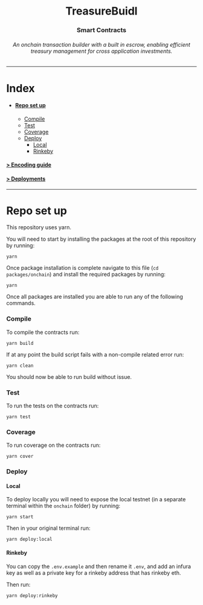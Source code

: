 <div align="center">
    <h1>TreasureBuidl</h1>
    <h3>Smart Contracts</h3>
    <h6>
        An onchain transaction builder with a built in escrow, enabling efficient treasury management for cross application investments. 
    </h6>
</div>

---

# Index 

* #### [Repo set up](#repo-set-up)
    * [Compile](#compile)
    * [Test](#test)
    * [Coverage](#coverage)
    * [Deploy](#deploy)
        * [Local](#local)
        * [Rinkeby](#rinkeby)

#### [> Encoding guide](./docs/encoding.md)
#### [> Deployments](./docs/deployments.md)

---

# Repo set up 

This repository uses yarn. 

You will need to start by installing the packages at the root of this repository by running:
```
yarn
```

Once package installation is complete navigate to this file (`cd packages/onchain`) and install the required packages by running:
```
yarn
```

Once all packages are installed you are able to run any of the following commands. 

### Compile 

To compile the contracts run: 
```
yarn build
```

If at any point the build script fails with a non-compile related error run:
```
yarn clean
```
You should now be able to run build without issue. 

### Test

To run the tests on the contracts run:
```
yarn test
```

### Coverage 

To run coverage on the contracts run:
```
yarn cover
```

### Deploy 

#### Local 

To deploy locally you will need to expose the local testnet (in a separate terminal within the `onchain` folder) by running: 
```
yarn start
```

Then in your original terminal run:
```
yarn deploy:local
```

#### Rinkeby

You can copy the `.env.example` and then rename it `.env`, and add an infura key as well as a private key for a rinkeby address that has rinkeby eth. 

Then run:

```
yarn deploy:rinkeby
```